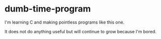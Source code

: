 # dumb-time-program
I'm learning C and making pointless programs like this one. 

It does not do anything useful but will continue to grow because I'm bored. 
